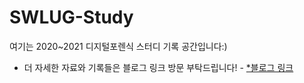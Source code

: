 # SWLUG-Study
여기는 2020~2021 디지털포렌식 스터디 기록 공간입니다:)

- 더 자세한 자료와 기록들은 블로그 링크 방문 부탁드립니다! -
[*블로그 링크](https://blog.naver.com/top32161)
